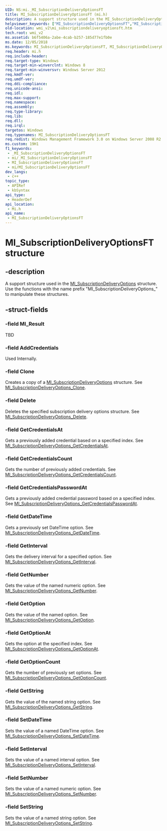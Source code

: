 ```yaml
---
UID: NS:mi._MI_SubscriptionDeliveryOptionsFT
title: MI_SubscriptionDeliveryOptionsFT (mi.h)
description: A support structure used in the MI_SubscriptionDeliveryOptions structure. Use the functions with the name prefix &quot;MI_SubscriptionDeliveryOptions_&quot; to manipulate these structures.
helpviewer_keywords: ["MI_SubscriptionDeliveryOptionsFT","MI_SubscriptionDeliveryOptionsFT structure [Windows Management Infrastructure (MI)]","mi/MI_SubscriptionDeliveryOptionsFT","wmi_v2.mi_subscriptiondeliveryoptionsft"]
old-location: wmi_v2\mi_subscriptiondeliveryoptionsft.htm
tech.root: wmi_v2
ms.assetid: b6f5406a-2abe-4cab-b257-185d77e1fb0e
ms.date: 12/05/2018
ms.keywords: MI_SubscriptionDeliveryOptionsFT, MI_SubscriptionDeliveryOptionsFT structure [Windows Management Infrastructure (MI)], mi/MI_SubscriptionDeliveryOptionsFT, wmi_v2.mi_subscriptiondeliveryoptionsft
req.header: mi.h
req.include-header: 
req.target-type: Windows
req.target-min-winverclnt: Windows 8
req.target-min-winversvr: Windows Server 2012
req.kmdf-ver: 
req.umdf-ver: 
req.ddi-compliance: 
req.unicode-ansi: 
req.idl: 
req.max-support: 
req.namespace: 
req.assembly: 
req.type-library: 
req.lib: 
req.dll: 
req.irql: 
targetos: Windows
req.typenames: MI_SubscriptionDeliveryOptionsFT
req.redist: Windows Management Framework 3.0 on Windows Server 2008 R2 with SP1, Windows 7 with SP1, and Windows Server 2008 with SP2
ms.custom: 19H1
f1_keywords:
 - _MI_SubscriptionDeliveryOptionsFT
 - mi/_MI_SubscriptionDeliveryOptionsFT
 - MI_SubscriptionDeliveryOptionsFT
 - mi/MI_SubscriptionDeliveryOptionsFT
dev_langs:
 - c++
topic_type:
 - APIRef
 - kbSyntax
api_type:
 - HeaderDef
api_location:
 - Mi.h
api_name:
 - MI_SubscriptionDeliveryOptionsFT
---
```


# MI_SubscriptionDeliveryOptionsFT structure


## -description

A support structure used in the <a href="/windows/desktop/api/mi/ns-mi-mi_subscriptiondeliveryoptions">MI_SubscriptionDeliveryOptions</a> structure.  Use the functions with the name prefix "MI_SubscriptionDeliveryOptions_" to manipulate these structures.

## -struct-fields

### -field MI_Result

TBD

### -field AddCredentials

Used Internally.

### -field Clone

Creates a copy of a <a href="/windows/desktop/api/mi/ns-mi-mi_subscriptiondeliveryoptions">MI_SubscriptionDeliveryOptions</a> structure. See <a href="/previous-versions/windows/desktop/api/mi/nf-mi-mi_subscriptiondeliveryoptions_clone">MI_SubscriptionDeliveryOptions_Clone</a>.

### -field Delete

Deletes the specified subscription delivery options structure. See <a href="/previous-versions/windows/desktop/api/mi/nf-mi-mi_subscriptiondeliveryoptions_delete">MI_SubscriptionDeliveryOptions_Delete</a>.

### -field GetCredentialsAt

Gets a previously added credential based on a specified index. See <a href="/previous-versions/windows/desktop/api/mi/nf-mi-mi_subscriptiondeliveryoptions_getcredentialsat">MI_SubscriptionDeliveryOptions_GetCredentialsAt</a>.

### -field GetCredentialsCount

Gets the number of previously added credentials. See <a href="/previous-versions/windows/desktop/api/mi/nf-mi-mi_subscriptiondeliveryoptions_getcredentialscount">MI_SubscriptionDeliveryOptions_GetCredentialsCount</a>.

### -field GetCredentialsPasswordAt

Gets a previously added credential password based on a specified index. See <a href="/previous-versions/windows/desktop/api/mi/nf-mi-mi_subscriptiondeliveryoptions_getcredentialspasswordat">MI_SubscriptionDeliveryOptions_GetCredentialsPasswordAt</a>.

### -field GetDateTime

Gets a previously set DateTime option. See <a href="/previous-versions/windows/desktop/api/mi/nf-mi-mi_subscriptiondeliveryoptions_getdatetime">MI_SubscriptionDeliveryOptions_GetDateTime</a>.

### -field GetInterval

Gets the delivery interval for a specified option. See <a href="/previous-versions/windows/desktop/api/mi/nf-mi-mi_subscriptiondeliveryoptions_getinterval">MI_SubscriptionDeliveryOptions_GetInterval</a>.

### -field GetNumber

Gets the value of the named numeric option. See <a href="/previous-versions/windows/desktop/api/mi/nf-mi-mi_subscriptiondeliveryoptions_getnumber">MI_SubscriptionDeliveryOptions_GetNumber</a>.

### -field GetOption

Gets the value of the named option. See <a href="/previous-versions/windows/desktop/api/mi/nf-mi-mi_subscriptiondeliveryoptions_getoption">MI_SubscriptionDeliveryOptions_GetOption</a>.

### -field GetOptionAt

Gets the option at the specified index. See <a href="/previous-versions/windows/desktop/api/mi/nf-mi-mi_subscriptiondeliveryoptions_getoptionat">MI_SubscriptionDeliveryOptions_GetOptionAt</a>.

### -field GetOptionCount

Gets the number of previously set options. See <a href="/previous-versions/windows/desktop/api/mi/nf-mi-mi_subscriptiondeliveryoptions_getoptioncount">MI_SubscriptionDeliveryOptions_GetOptionCount</a>.

### -field GetString

Gets the value of the named string option. See <a href="/previous-versions/windows/desktop/api/mi/nf-mi-mi_subscriptiondeliveryoptions_getstring">MI_SubscriptionDeliveryOptions_GetString</a>.

### -field SetDateTime

Sets the value of a named DateTime option. See <a href="/previous-versions/windows/desktop/api/mi/nf-mi-mi_subscriptiondeliveryoptions_setdatetime">MI_SubscriptionDeliveryOptions_SetDateTime</a>.

### -field SetInterval

Sets the value of a named interval option. See <a href="/previous-versions/windows/desktop/api/mi/nf-mi-mi_subscriptiondeliveryoptions_setinterval">MI_SubscriptionDeliveryOptions_SetInterval</a>.

### -field SetNumber

Sets the value of a named numeric option. See <a href="/previous-versions/windows/desktop/api/mi/nf-mi-mi_subscriptiondeliveryoptions_setnumber">MI_SubscriptionDeliveryOptions_SetNumber</a>.

### -field SetString

Sets the value of a named string option. See <a href="/previous-versions/windows/desktop/api/mi/nf-mi-mi_subscriptiondeliveryoptions_setstring">MI_SubscriptionDeliveryOptions_SetString</a>.